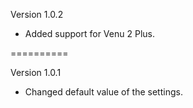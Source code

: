 Version 1.0.2
- Added support for Venu 2 Plus.

==========

Version 1.0.1
- Changed default value of the settings.